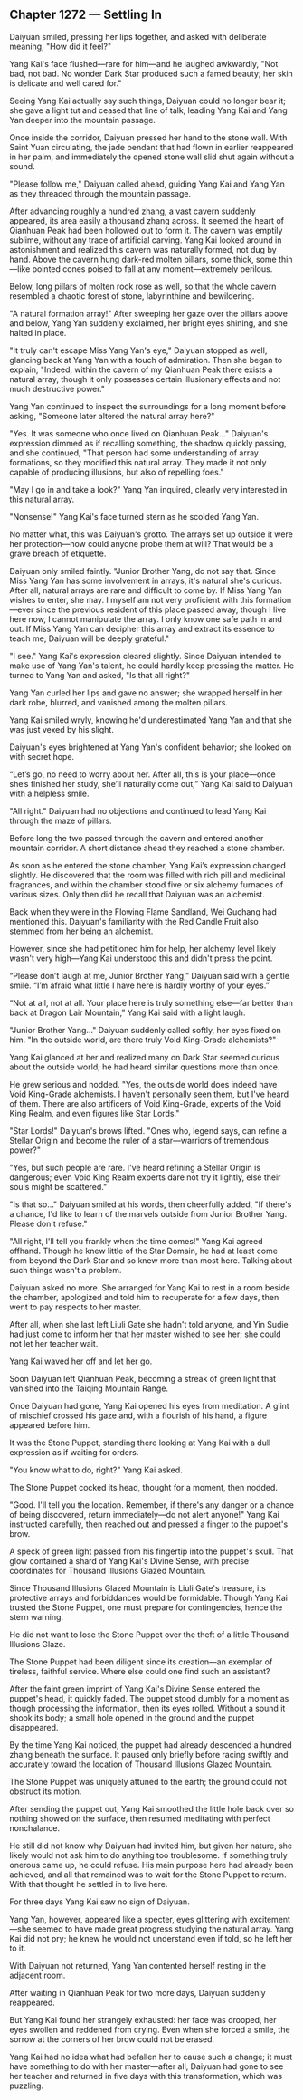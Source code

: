 ## Chapter 1272 — Settling In

Daiyuan smiled, pressing her lips together, and asked with deliberate meaning, "How did it feel?"

Yang Kai's face flushed—rare for him—and he laughed awkwardly, "Not bad, not bad. No wonder Dark Star produced such a famed beauty; her skin is delicate and well cared for."

Seeing Yang Kai actually say such things, Daiyuan could no longer bear it; she gave a light tut and ceased that line of talk, leading Yang Kai and Yang Yan deeper into the mountain passage.

Once inside the corridor, Daiyuan pressed her hand to the stone wall. With Saint Yuan circulating, the jade pendant that had flown in earlier reappeared in her palm, and immediately the opened stone wall slid shut again without a sound.

"Please follow me," Daiyuan called ahead, guiding Yang Kai and Yang Yan as they threaded through the mountain passage.

After advancing roughly a hundred zhang, a vast cavern suddenly appeared, its area easily a thousand zhang across. It seemed the heart of Qianhuan Peak had been hollowed out to form it. The cavern was emptily sublime, without any trace of artificial carving. Yang Kai looked around in astonishment and realized this cavern was naturally formed, not dug by hand. Above the cavern hung dark-red molten pillars, some thick, some thin—like pointed cones poised to fall at any moment—extremely perilous.

Below, long pillars of molten rock rose as well, so that the whole cavern resembled a chaotic forest of stone, labyrinthine and bewildering.

"A natural formation array!" After sweeping her gaze over the pillars above and below, Yang Yan suddenly exclaimed, her bright eyes shining, and she halted in place.

"It truly can't escape Miss Yang Yan's eye," Daiyuan stopped as well, glancing back at Yang Yan with a touch of admiration. Then she began to explain, "Indeed, within the cavern of my Qianhuan Peak there exists a natural array, though it only possesses certain illusionary effects and not much destructive power."

Yang Yan continued to inspect the surroundings for a long moment before asking, "Someone later altered the natural array here?"

"Yes. It was someone who once lived on Qianhuan Peak…" Daiyuan's expression dimmed as if recalling something, the shadow quickly passing, and she continued, "That person had some understanding of array formations, so they modified this natural array. They made it not only capable of producing illusions, but also of repelling foes."

"May I go in and take a look?" Yang Yan inquired, clearly very interested in this natural array.

"Nonsense!" Yang Kai's face turned stern as he scolded Yang Yan.

No matter what, this was Daiyuan's grotto. The arrays set up outside it were her protection—how could anyone probe them at will? That would be a grave breach of etiquette.

Daiyuan only smiled faintly. "Junior Brother Yang, do not say that. Since Miss Yang Yan has some involvement in arrays, it's natural she's curious. After all, natural arrays are rare and difficult to come by. If Miss Yang Yan wishes to enter, she may. I myself am not very proficient with this formation—ever since the previous resident of this place passed away, though I live here now, I cannot manipulate the array. I only know one safe path in and out. If Miss Yang Yan can decipher this array and extract its essence to teach me, Daiyuan will be deeply grateful."

"I see." Yang Kai's expression cleared slightly. Since Daiyuan intended to make use of Yang Yan's talent, he could hardly keep pressing the matter. He turned to Yang Yan and asked, "Is that all right?"

Yang Yan curled her lips and gave no answer; she wrapped herself in her dark robe, blurred, and vanished among the molten pillars.

Yang Kai smiled wryly, knowing he'd underestimated Yang Yan and that she was just vexed by his slight.

Daiyuan's eyes brightened at Yang Yan's confident behavior; she looked on with secret hope.

“Let’s go, no need to worry about her. After all, this is your place—once she’s finished her study, she’ll naturally come out,” Yang Kai said to Daiyuan with a helpless smile.

"All right." Daiyuan had no objections and continued to lead Yang Kai through the maze of pillars.

Before long the two passed through the cavern and entered another mountain corridor. A short distance ahead they reached a stone chamber.

As soon as he entered the stone chamber, Yang Kai’s expression changed slightly. He discovered that the room was filled with rich pill and medicinal fragrances, and within the chamber stood five or six alchemy furnaces of various sizes.
Only then did he recall that Daiyuan was an alchemist.

Back when they were in the Flowing Flame Sandland, Wei Guchang had mentioned this. Daiyuan's familiarity with the Red Candle Fruit also stemmed from her being an alchemist.

However, since she had petitioned him for help, her alchemy level likely wasn't very high—Yang Kai understood this and didn't press the point.

“Please don’t laugh at me, Junior Brother Yang,” Daiyuan said with a gentle smile. “I’m afraid what little I have here is hardly worthy of your eyes.”

“Not at all, not at all. Your place here is truly something else—far better than back at Dragon Lair Mountain,” Yang Kai said with a light laugh.

"Junior Brother Yang…" Daiyuan suddenly called softly, her eyes fixed on him. "In the outside world, are there truly Void King-Grade alchemists?"

Yang Kai glanced at her and realized many on Dark Star seemed curious about the outside world; he had heard similar questions more than once.

He grew serious and nodded. "Yes, the outside world does indeed have Void King-Grade alchemists. I haven't personally seen them, but I've heard of them. There are also artificers of Void King-Grade, experts of the Void King Realm, and even figures like Star Lords."

"Star Lords!" Daiyuan's brows lifted. "Ones who, legend says, can refine a Stellar Origin and become the ruler of a star—warriors of tremendous power?"

"Yes, but such people are rare. I've heard refining a Stellar Origin is dangerous; even Void King Realm experts dare not try it lightly, else their souls might be scattered."

"Is that so…" Daiyuan smiled at his words, then cheerfully added, "If there's a chance, I'd like to learn of the marvels outside from Junior Brother Yang. Please don't refuse."

"All right, I'll tell you frankly when the time comes!" Yang Kai agreed offhand. Though he knew little of the Star Domain, he had at least come from beyond the Dark Star and so knew more than most here. Talking about such things wasn't a problem.

Daiyuan asked no more. She arranged for Yang Kai to rest in a room beside the chamber, apologized and told him to recuperate for a few days, then went to pay respects to her master.

After all, when she last left Liuli Gate she hadn't told anyone, and Yin Sudie had just come to inform her that her master wished to see her; she could not let her teacher wait.

Yang Kai waved her off and let her go.

Soon Daiyuan left Qianhuan Peak, becoming a streak of green light that vanished into the Taiqing Mountain Range.

Once Daiyuan had gone, Yang Kai opened his eyes from meditation. A glint of mischief crossed his gaze and, with a flourish of his hand, a figure appeared before him.

It was the Stone Puppet, standing there looking at Yang Kai with a dull expression as if waiting for orders.

"You know what to do, right?" Yang Kai asked.

The Stone Puppet cocked its head, thought for a moment, then nodded.

"Good. I'll tell you the location. Remember, if there's any danger or a chance of being discovered, return immediately—do not alert anyone!" Yang Kai instructed carefully, then reached out and pressed a finger to the puppet's brow.

A speck of green light passed from his fingertip into the puppet's skull. That glow contained a shard of Yang Kai's Divine Sense, with precise coordinates for Thousand Illusions Glazed Mountain.

Since Thousand Illusions Glazed Mountain is Liuli Gate's treasure, its protective arrays and forbiddances would be formidable. Though Yang Kai trusted the Stone Puppet, one must prepare for contingencies, hence the stern warning.

He did not want to lose the Stone Puppet over the theft of a little Thousand Illusions Glaze.

The Stone Puppet had been diligent since its creation—an exemplar of tireless, faithful service. Where else could one find such an assistant?

After the faint green imprint of Yang Kai's Divine Sense entered the puppet's head, it quickly faded. The puppet stood dumbly for a moment as though processing the information, then its eyes rolled. Without a sound it shook its body; a small hole opened in the ground and the puppet disappeared.

By the time Yang Kai noticed, the puppet had already descended a hundred zhang beneath the surface. It paused only briefly before racing swiftly and accurately toward the location of Thousand Illusions Glazed Mountain.

The Stone Puppet was uniquely attuned to the earth; the ground could not obstruct its motion.

After sending the puppet out, Yang Kai smoothed the little hole back over so nothing showed on the surface, then resumed meditating with perfect nonchalance.

He still did not know why Daiyuan had invited him, but given her nature, she likely would not ask him to do anything too troublesome. If something truly onerous came up, he could refuse. His main purpose here had already been achieved, and all that remained was to wait for the Stone Puppet to return. With that thought he settled in to live here.

For three days Yang Kai saw no sign of Daiyuan.

Yang Yan, however, appeared like a specter, eyes glittering with excitement—she seemed to have made great progress studying the natural array. Yang Kai did not pry; he knew he would not understand even if told, so he left her to it.

With Daiyuan not returned, Yang Yan contented herself resting in the adjacent room.

After waiting in Qianhuan Peak for two more days, Daiyuan suddenly reappeared.

But Yang Kai found her strangely exhausted: her face was drooped, her eyes swollen and reddened from crying. Even when she forced a smile, the sorrow at the corners of her brow could not be erased.

Yang Kai had no idea what had befallen her to cause such a change; it must have something to do with her master—after all, Daiyuan had gone to see her teacher and returned in five days with this transformation, which was puzzling.